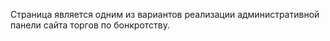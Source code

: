 Страница является одним из вариантов реализации административной панели сайта торгов по бонкротству.
